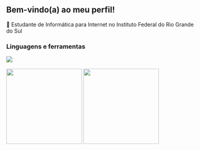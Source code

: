 ## Bem-vindo(a) ao meu perfil!
📲 Estudante de Informática para Internet no Instituto Federal do Rio Grande do Sul
<br>
### Linguagens e ferramentas
[![](https://skillicons.dev/icons?i=html,css,js,postgres,mysql,php)](https://skillicons.dev)
<br>
<br>
<img height="200px" src="https://github-readme-stats.vercel.app/api?username=juanmadeira&theme=transparent&rank_icon=github&hide_border=true" />
<img height="200px" src="https://github-readme-stats.vercel.app/api/top-langs/?username=juanmadeira&layout=compact&langs_count=8&card_width=320&theme=transparent&hide_border=true" />
